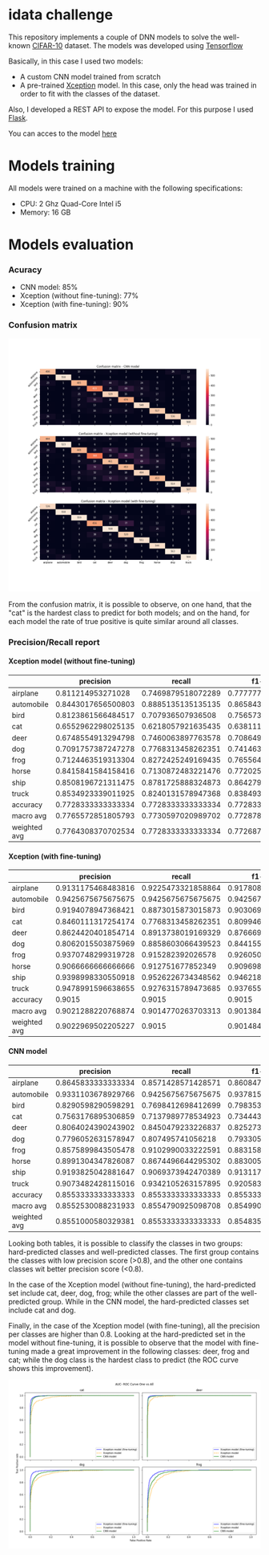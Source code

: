 # idata challenge

This repository implements a couple of DNN models to solve the well-known [CIFAR-10](https://www.cs.toronto.edu/~kriz/cifar.html) dataset. The models was developed using [Tensorflow](https://www.tensorflow.org/)

Basically, in this case I used two models:

- A custom CNN model trained from scratch
- A pre-trained [Xception](https://www.tensorflow.org/api_docs/python/tf/keras/applications/xception/Xception) model. In this case, only the head was trained in order to fit with the classes of the dataset.


Also, I developed a REST API to expose the model. For this purpose I used [Flask](https://flask.palletsprojects.com/en/2.0.x/).

You can acces to the model [here](https://drive.google.com/drive/folders/175HlLGUiLHWZw8YcJofASzNajTS3id6g?usp=sharing)

# Models training

All models were trained on a machine with the following specifications:
- CPU: 2 Ghz Quad-Core Intel i5
- Memory: 16 GB


# Models evaluation

### Acuracy

- CNN model: 85%
- Xception (without fine-tuning): 77%
- Xception (with fine-tuning): 90%

### Confusion matrix

![Consfusion matrix](https://github.com/ignaciogatti/idata_challenge/blob/main/images/confusion_matrix.png)

From the confusion matrix, it is possible to observe, on one hand, that the "cat" is the hardest class to predict for both models; and on the hand, for each model the rate of true positive is quite similar around all classes. 


### Precision/Recall report

#### Xception model (without fine-tuning)

|              | precision          | recall             | f1-score           | support            |
|--------------|--------------------|--------------------|--------------------|--------------------|
| airplane     | 0.811214953271028  | 0.7469879518072289 | 0.7777777777777777 | 581.0              |
| automobile   | 0.8443017656500803 | 0.8885135135135135 | 0.8658436213991769 | 592.0              |
| bird         | 0.8123861566484517 | 0.707936507936508  | 0.7565733672603902 | 630.0              |
| cat          | 0.6552962298025135 | 0.6218057921635435 | 0.6381118881118881 | 587.0              |
| deer         | 0.6748554913294798 | 0.7460063897763578 | 0.708649468892261  | 626.0              |
| dog          | 0.7091757387247278 | 0.7768313458262351 | 0.7414634146341463 | 587.0              |
| frog         | 0.7124463519313304 | 0.8272425249169435 | 0.7655649500384321 | 602.0              |
| horse        | 0.8415841584158416 | 0.7130872483221476 | 0.7720254314259763 | 596.0              |
| ship         | 0.8508196721311475 | 0.8781725888324873 | 0.8642797668609492 | 591.0              |
| truck        | 0.8534923339011925 | 0.8240131578947368 | 0.8384937238493724 | 608.0              |
| accuracy     | 0.7728333333333334 | 0.7728333333333334 | 0.7728333333333334 | 0.7728333333333334 |
| macro avg    | 0.7765572851805793 | 0.7730597020989702 | 0.7728783410250369 | 6000.0             |
| weighted avg | 0.7764308370702534 | 0.7728333333333334 | 0.7726875979563305 | 6000.0             |


#### Xception (with fine-tuning)

|              | precision          | recall             | f1-score           | support |
|--------------|--------------------|--------------------|--------------------|---------|
| airplane     | 0.9131175468483816 | 0.9225473321858864 | 0.9178082191780822 | 581.0   |
| automobile   | 0.9425675675675675 | 0.9425675675675675 | 0.9425675675675675 | 592.0   |
| bird         | 0.9194078947368421 | 0.8873015873015873 | 0.9030694668820678 | 630.0   |
| cat          | 0.8460111317254174 | 0.7768313458262351 | 0.8099467140319716 | 587.0   |
| deer         | 0.8624420401854714 | 0.8913738019169329 | 0.8766692851531814 | 626.0   |
| dog          | 0.8062015503875969 | 0.8858603066439523 | 0.8441558441558442 | 587.0   |
| frog         | 0.9370748299319728 | 0.915282392026578  | 0.9260504201680673 | 602.0   |
| horse        | 0.9066666666666666 | 0.912751677852349  | 0.9096989966555183 | 596.0   |
| ship         | 0.9398998330550918 | 0.9526226734348562 | 0.9462184873949581 | 591.0   |
| truck        | 0.9478991596638655 | 0.9276315789473685 | 0.9376558603491272 | 608.0   |
| accuracy     | 0.9015             | 0.9015             | 0.9015             | 0.9015  |
| macro avg    | 0.9021288220768874 | 0.9014770263703313 | 0.9013840861536385 | 6000.0  |
| weighted avg | 0.9022969502205227 | 0.9015             | 0.9014843929551437 | 6000.0  |

#### CNN model

|              | precision          | recall             | f1-score           | support            |
|--------------|--------------------|--------------------|--------------------|--------------------|
| airplane     | 0.8645833333333334 | 0.8571428571428571 | 0.860847018150389  | 581.0              |
| automobile   | 0.9331103678929766 | 0.9425675675675675 | 0.9378151260504203 | 592.0              |
| bird         | 0.8290598290598291 | 0.7698412698412699 | 0.7983539094650206 | 630.0              |
| cat          | 0.7563176895306859 | 0.7137989778534923 | 0.7344434706397897 | 587.0              |
| deer         | 0.8064024390243902 | 0.8450479233226837 | 0.8252730109204368 | 626.0              |
| dog          | 0.7796052631578947 | 0.807495741056218  | 0.7933054393305439 | 587.0              |
| frog         | 0.8575899843505478 | 0.9102990033222591 | 0.8831587429492346 | 602.0              |
| horse        | 0.8991304347826087 | 0.8674496644295302 | 0.8830059777967549 | 596.0              |
| ship         | 0.9193825042881647 | 0.9069373942470389 | 0.9131175468483816 | 591.0              |
| truck        | 0.9073482428115016 | 0.9342105263157895 | 0.9205834683954619 | 608.0              |
| accuracy     | 0.8553333333333333 | 0.8553333333333333 | 0.8553333333333333 | 0.8553333333333333 |
| macro avg    | 0.8552530088231933 | 0.8554790925098708 | 0.8549903710546433 | 6000.0             |
| weighted avg | 0.8551000580329381 | 0.8553333333333333 | 0.8548352491855179 | 6000.0             |

Looking both tables, it is possible to classify the classes in two groups: hard-predicted classes and well-predicted classes. The first group contains the classes with low precision score (>0.8), and the other one contains classes wit better precision score (<0.8).

In the case of the Xception model (without fine-tuning), the hard-predicted set include cat, deer, dog, frog; while the other classes are part of the well-predicted group. While in the CNN model, the hard-predicted classes set include cat and dog.

Finally, in the case of the Xception model (with fine-tuning), all the precision per classes are higher than 0.8. Looking at the hard-predicted set in the model without fine-tuning, it is possible to observe that the model with fine-tuning made a great improvement in the following classes: deer, frog and cat; while the dog class is the hardest class to predict (the ROC curve shows this improvement).

![ROC curve](https://github.com/ignaciogatti/idata_challenge/blob/main/images/auc_roc_curve.png)
